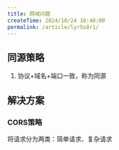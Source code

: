 ```yaml
---
title: 跨域问题
createTime: 2024/10/24 16:40:00
permalink: /article/lyr5s8r1/
---
```

## 同源策略
1. 协议+域名+端口一致，称为同源
## 解决方案
### CORS策略
将请求分为两类：简单请求、复杂请求
